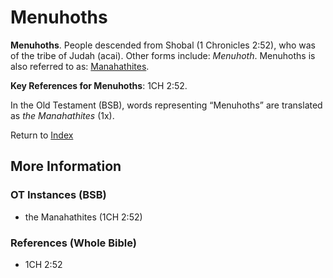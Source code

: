 # Menuhoths
**Menuhoths**. 
People descended from Shobal (1 Chronicles 2:52), who was of the tribe of Judah (acai). 
Other forms include: 
*Menuhoth*. 
Menuhoths is also referred to as: 
[Manahathites](group:Manahath.md). 


**Key References for Menuhoths**: 
1CH 2:52. 


In the Old Testament (BSB), words representing “Menuhoths” are translated as 
*the Manahathites* (1x). 




Return to [Index](00-Index.md)

## More Information

### OT Instances (BSB)

* the Manahathites (1CH 2:52)



### References (Whole Bible)

* 1CH 2:52



